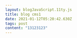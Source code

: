```yaml
---
layout: blogJavaScript.11ty.js
title: blog cms1
date: 2021-01-12T05:20:42.630Z
tags: post
content: "13123123"
---
```

